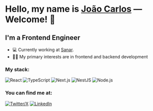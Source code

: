 # Hello, my name is [João Carlos](https://joaocdfarias.github.io/) — Welcome! 👋

## I'm a Frontend Engineer

- 💻 Currently working at [Sanar](https://www.sanar.com/).
- 👨‍🎓 My primary interests are in frontend and backend development

### My stack:

![React](https://img.shields.io/badge/React-61DAFB.svg?style=for-the-badge&logo=React&logoColor=black)
![TypeScript](https://img.shields.io/badge/TypeScript-3178C6.svg?style=for-the-badge&logo=TypeScript&logoColor=white)
![Next.js](https://img.shields.io/badge/Next.js-000000.svg?style=for-the-badge&logo=nextdotjs&logoColor=white)
![NestJS](https://img.shields.io/badge/NestJS-E0234E.svg?style=for-the-badge&logo=NestJS&logoColor=white)
![Node.js](https://img.shields.io/badge/Node.js-339933.svg?style=for-the-badge&logo=nodedotjs&logoColor=white)

### You can find me at:

[![Twitter/X](https://img.shields.io/badge/Twitter-1D9BF0.svg?style=for-the-badge&logo=Twitter&logoColor=white)](https://www.twitter.com/joaocdfarias)
[![LinkedIn](https://img.shields.io/badge/LinkedIn-0A66C2.svg?style=for-the-badge&logo=LinkedIn&logoColor=white)](https://www.linkedin.com/in/joaocdfarias)

